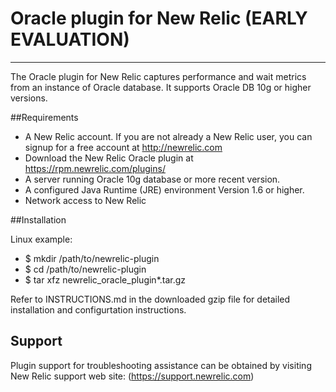 Oracle plugin for New Relic (EARLY EVALUATION)
==============================================
- - -
The Oracle plugin for New Relic captures performance and wait metrics from an instance of Oracle database. It supports Oracle DB 10g or higher versions.


##Requirements

*    A New Relic account. If you are not already a New Relic user, you can signup for a free account at http://newrelic.com
*    Download the New Relic Oracle plugin at https://rpm.newrelic.com/plugins/
*    A server running Oracle 10g database or more recent version.
*    A configured Java Runtime (JRE) environment Version 1.6 or higher.
*    Network access to New Relic


##Installation

Linux example:

*    $ mkdir /path/to/newrelic-plugin
*    $ cd /path/to/newrelic-plugin
*    $ tar xfz newrelic_oracle_plugin*.tar.gz

Refer to INSTRUCTIONS.md in the downloaded gzip file for detailed installation and configurtation instructions.


## Support
Plugin support for troubleshooting assistance can be obtained by visiting New Relic support web site: (https://support.newrelic.com)
